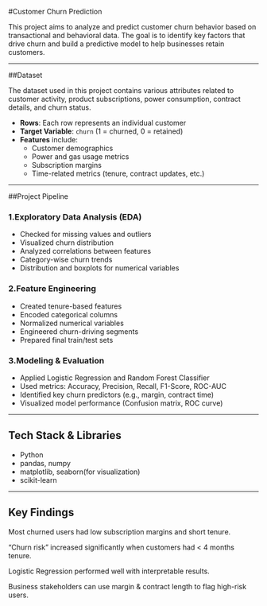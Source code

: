 #Customer Churn Prediction

This project aims to analyze and predict customer churn behavior based on transactional and behavioral data. The goal is to identify key factors that drive churn and build a predictive model to help businesses retain customers.

---

##Dataset

The dataset used in this project contains various attributes related to customer activity, product subscriptions, power consumption, contract details, and churn status.

- **Rows**: Each row represents an individual customer
- **Target Variable**: `churn` (1 = churned, 0 = retained)
- **Features** include:
  - Customer demographics
  - Power and gas usage metrics
  - Subscription margins
  - Time-related metrics (tenure, contract updates, etc.)

---

##Project Pipeline

### 1.Exploratory Data Analysis (EDA)
- Checked for missing values and outliers
- Visualized churn distribution
- Analyzed correlations between features
- Category-wise churn trends
- Distribution and boxplots for numerical variables

### 2.Feature Engineering
- Created tenure-based features
- Encoded categorical columns
- Normalized numerical variables
- Engineered churn-driving segments
- Prepared final train/test sets

### 3.Modeling & Evaluation
- Applied Logistic Regression and Random Forest Classifier
- Used metrics: Accuracy, Precision, Recall, F1-Score, ROC-AUC
- Identified key churn predictors (e.g., margin, contract time)
- Visualized model performance (Confusion matrix, ROC curve)

---

## Tech Stack & Libraries

- Python
- pandas, numpy
- matplotlib, seaborn(for visualization)
- scikit-learn

---
## Key Findings
Most churned users had low subscription margins and short tenure.

“Churn risk” increased significantly when customers had < 4 months tenure.

Logistic Regression performed well with interpretable results.

Business stakeholders can use margin & contract length to flag high-risk users.
